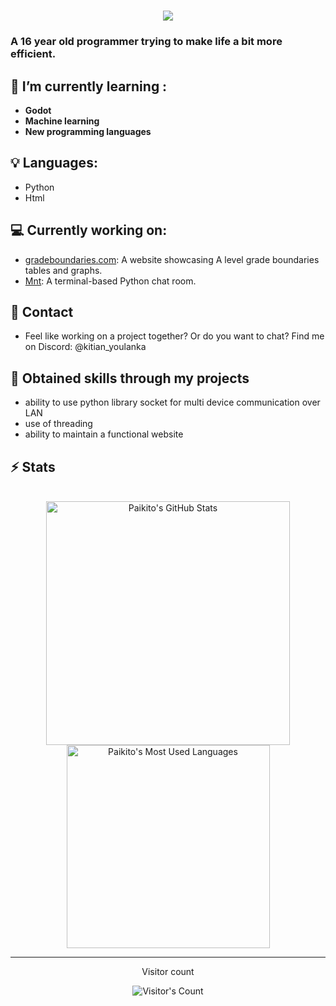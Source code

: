 <h1 align="center">
    <img src="https://readme-typing-svg.herokuapp.com/?font=Inter&size=48&center=true&vCenter=true&width=500&height=70&color=5c459e&duration=4000&lines=Hi+There!+👋;+I'm+Paikito+!;" />
</h1>

### A 16 year old programmer trying to make life a bit more efficient.

## 🌱 I’m currently learning :
- **Godot**
- **Machine learning**
- **New programming languages**



## 💡 Languages:
- Python
- Html

## 💻 Currently working on:
- [gradeboundaries.com](https://gradeboundaries.com): A website showcasing A level grade boundaries tables and graphs.
- [Mnt](https://github.com/Fire-Frog-Fuel/mnt): A terminal-based Python chat room.

## 💬 Contact
- Feel like working on a project together? Or do you want to chat? Find me on Discord:
   @kitian_youlanka

##  🔭 Obtained skills through my projects
- ability to use python library socket for multi device communication over LAN
- use of threading
- ability to maintain a functional website

## ⚡️ Stats

<br>

<div align=center>
  <img width=390 src="https://github-readme-stats.vercel.app/api?username=Fire-Frog-Fuel&theme=transparent&count_private=true&show_icons=true&rank_icon=github&locale=en" alt="Paikito's GitHub Stats" />
  <img width=325 src="https://github-readme-stats.vercel.app/api/top-langs?username=Fire-Frog-Fuel&theme=transparent&layout=donut&hide=css&langs_count=8&border_radius=10&show_icons=true&locale=en" alt="Paikito's Most Used Languages" />
</div>

<hr>

<div align="center"> 
  <p>Visitor count</p>
  <img src="https://profile-counter.glitch.me/{Fire-Frog-Fuel}/count.svg" alt="Visitor's Count" />
</div>

<!--


-  I’m currently working on ...
- 🌱 I’m currently learning ...
- 👯 I’m looking to collaborate on ...
- 🤔 I’m looking for help with ...
- 💬 Ask me about ...
- 📫 How to reach me: ...
- 😄 Pronouns: ...
- ⚡ Fun fact: ...
-->
